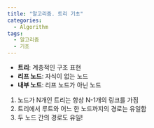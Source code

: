 ```yaml
---
title: "알고리즘. 트리 기초"
categories:
  - Algorithm
tags:
  - 알고리즘
  - 기초
---
```






- **트리**: 계층적인 구조 표현
- **리프 노드**: 자식이 없는 노드
- **내부 노드**: 리프 노드가 아닌 노드



1. 노드가 N개인 트리는 항상 N-1개의 링크를 가짐
2. 트리에서 루트와 어느 한 노드까지의 경로는 유일함
3. 두 노드 간의 경로도 유일!

